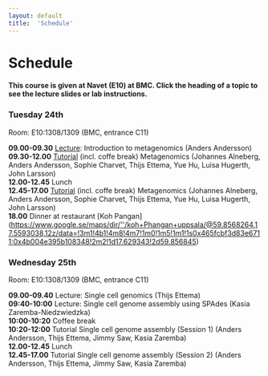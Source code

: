 ```yaml
---
layout: default
title:  'Schedule'
---
```


# Schedule

#### This course is given at Navet (E10) at BMC. Click the heading of a topic to see the lecture slides or lab instructions.

### Tuesday 24th  

Room:  E10:1308/1309 (BMC, entrance C11)

**09.00-09.30** [Lecture](https://drive.google.com/file/d/0B4JcZE6D3IWZamJmWDVrdzgwLUU/view?usp=sharing): Introduction to metagenomics 
(Anders Andersson)  
**09.30-12.00** [Tutorial](http://metagenomics-workshop.readthedocs.org/en/latest/) (incl. coffe break) Metagenomics (Johannes Alneberg, Anders Andersson, Sophie Charvet, Thijs Ettema, Yue Hu, Luisa Hugerth, John Larsson)  
**12.00-12.45** Lunch  
**12.45-17.00** [Tutorial](http://metagenomics-workshop.readthedocs.org/en/latest/) (incl. coffe break) Metagenomics 
(Johannes Alneberg, Anders Andersson, Sophie Charvet, Thijs Ettema, Yue Hu, Luisa Hugerth, John Larsson)  
**18.00** Dinner at restaurant [Koh Pangan] (https://www.google.se/maps/dir/''/koh+Phangan+uppsala/@59.8568264,17.5593038,12z/data=!3m1!4b1!4m8!4m7!1m0!1m5!1m1!1s0x465fcbf3d83e6711:0x4b004e395b108348!2m2!1d17.629343!2d59.856845)  

<!--- 
[Lecture: Introduction to metagenomics](http://metagenomics-workshop.readthedocs.org/)
[Tutorial (incl. coffe break) Metagenomics](http://metagenomics-workshop.readthedocs.org/) 
[Tutorial (incl. coffe break) Metagenomics](http://metagenomics-workshop.readthedocs.org/) 
--> 

### Wednesday 25th  

Room:  E10:1308/1309 (BMC, entrance C11)

**09.00-09.40** Lecture: Single cell genomics (Thijs Ettema)  
**09:40-10:00** Lecture: Single cell genome assembly using SPAdes 
(Kasia Zaremba-Niedzwiedzka)  
**10:00-10:20** Coffee break  
**10:20-12:00** Tutorial Single cell genome assembly (Session 1) 
(Anders Andersson, Thijs Ettema, Jimmy Saw, Kasia Zaremba)  
**12.00-12.45** Lunch  
**12.45-17.00** Tutorial Single cell genome assembly (Session 2) 
(Anders Andersson, Thijs Ettema, Jimmy Saw, Kasia Zaremba)  

<!---  
[Lecture: Single cell genomics](slides/Single_cell_genomics.PDF)  
[Lecture: Single cell genome assembly using SPAdes](slides/SPAdes_intro_2014.pdf) 
[Tutorial Single cell genome assembly (Session 1)](tutorials/sc_genome_assembly) 
[Tutorial Single cell genome assembly (Session 2)](tutorials/sc_genome_assembly) 
-->
